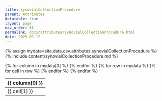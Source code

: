```yaml
---
title: synovialCollectionProcedure
parent: Attributes
datatable: true
layout: page
nav_order: 81
permalink: docs/attributes/synovialCollectionProcedure.html
date: 2025-09-12
---
```

{% assign mydata=site.data.csv.attributes.synovialCollectionProcedure %}
{% include content/synovialCollectionProcedure.md %}
<table id="myTable" class="display" style="width:100%">
    <thead>
    {% for column in mydata[0] %}
        <th>{{ column[0] }}</th>
    {% endfor %}
    </thead>
    <tbody>
    {% for row in mydata %}
        <tr>
        {% for cell in row %}
            <td>{{ cell[1] }}</td>
        {% endfor %}
        </tr>
    {% endfor %}
    </tbody>
</table>
<script type="text/javascript">
  $(document).ready(function () {
    $('#myTable').DataTable({
      responsive: true,
      deferRender: false,
      paging: false,
      order: [],
    });
  });
</script>
